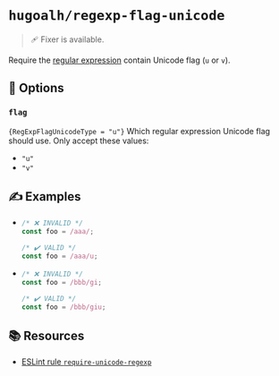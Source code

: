 # `hugoalh/regexp-flag-unicode`

> 🩹 Fixer is available.

Require the [regular expression][ecmascript-regexp] contain Unicode flag (`u` or `v`).

## 🔧 Options

### `flag`

`{RegExpFlagUnicodeType = "u"}` Which regular expression Unicode flag should use. Only accept these values:

- `"u"`
- `"v"`

## ✍️ Examples

- ```ts
  /* ❌ INVALID */
  const foo = /aaa/;

  /* ✔️ VALID */
  const foo = /aaa/u;
  ```
- ```ts
  /* ❌ INVALID */
  const foo = /bbb/gi;

  /* ✔️ VALID */
  const foo = /bbb/giu;
  ```

## 📚 Resources

- [ESLint rule `require-unicode-regexp`](https://eslint.org/docs/latest/rules/require-unicode-regexp)

[ecmascript-regexp]: https://developer.mozilla.org/en-US/docs/Web/JavaScript/Guide/Regular_expressions
